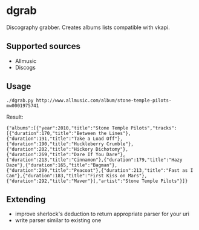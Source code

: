 dgrab
=====

Discography grabber. Creates albums lists compatible with vkapi.


Supported sources
-----------------

* Allmusic
* Discogs


Usage
-----

```
./dgrab.py http://www.allmusic.com/album/stone-temple-pilots-mw0001975741
```

Result:

```
{"albums":[{"year":2010,"title":"Stone Temple Pilots","tracks":[{"duration":170,"title":"Between the Lines"},{"duration":191,"title":"Take a Load Off"},{"duration":190,"title":"Huckleberry Crumble"},{"duration":202,"title":"Hickory Dichotomy"},{"duration":269,"title":"Dare If You Dare"},{"duration":213,"title":"Cinnamon"},{"duration":179,"title":"Hazy Daze"},{"duration":165,"title":"Bagman"},{"duration":209,"title":"Peacoat"},{"duration":213,"title":"Fast as I Can"},{"duration":183,"title":"First Kiss on Mars"},{"duration":292,"title":"Maver"}],"artist":"Stone Temple Pilots"}]}
```


Extending
---------

* improve sherlock's deduction to return appropriate parser for your uri
* write parser similar to existing one
